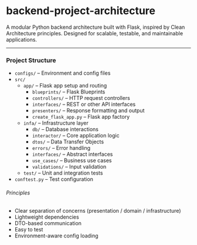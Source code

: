 # backend-project-architecture

A modular Python backend architecture built with Flask, inspired by Clean Architecture principles. Designed for scalable, testable, and maintainable applications.

---

### Project Structure

* `configs/` – Environment and config files
* `src/`
  * `app/` – Flask app setup and routing
    * `blueprints/` – Flask Blueprints
    * `controllers/` – HTTP request controllers
    * `interfaces/` – REST or other API interfaces
    * `presenters/` – Response formatting and output
    * `create_flask_app.py` – Flask app factory
  * `infa/` – Infrastructure layer
    * `db/` – Database interactions
    * `interactor/` – Core application logic
    * `dtos/` – Data Transfer Objects
    * `errors/` – Error handling
    * `interfaces/` – Abstract interfaces
    * `use_cases/` – Business use cases
    * `validations/` – Input validation
  * `test/` – Unit and integration tests
* `conftest.py` – Test configuration


###### Principles

- Clear separation of concerns (presentation / domain / infrastructure)
- Lightweight dependencies
- DTO-based communication
- Easy to test
- Environment-aware config loading
